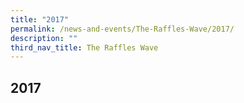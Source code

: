 ```yaml
---
title: "2017"
permalink: /news-and-events/The-Raffles-Wave/2017/
description: ""
third_nav_title: The Raffles Wave
---
```

## 2017

